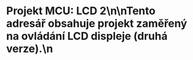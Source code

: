 # Projekt MCU: LCD 2\n\nTento adresář obsahuje projekt zaměřený na ovládání LCD displeje (druhá verze).\n